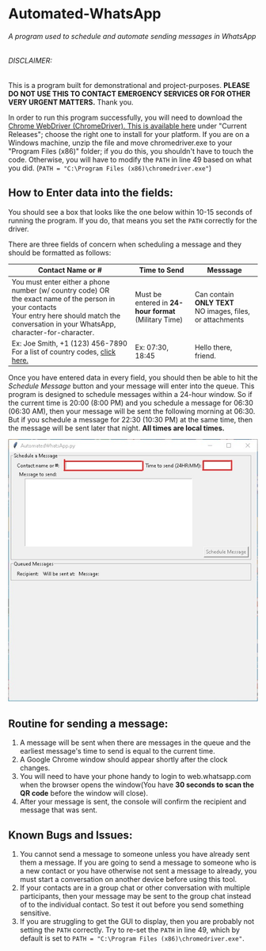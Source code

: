 # Automated-WhatsApp
###### A program used to schedule and automate sending messages in WhatsApp
 
###### DISCLAIMER: 
This is a program built for demonstrational and project-purposes. **PLEASE DO NOT USE THIS TO CONTACT EMERGENCY SERVICES OR FOR OTHER VERY URGENT MATTERS.** Thank you.
 
In order to run this program successfully, you will need to download the [Chrome WebDriver (ChromeDriver). This is available here](https://chromedriver.chromium.org/downloads) under "Current Releases"; choose the right one to install for your platform. If you are on a Windows machine, unzip the file and move chromedriver.exe to your "Program Files (x86)" folder; if you do this, you shouldn't have to touch the code. Otherwise, you will have to modify the `PATH` in line 49 based on what you did. (`PATH = "C:\Program Files (x86)\chromedriver.exe"`)

## How to Enter data into the fields:
You should see a box that looks like the one below within 10-15 seconds of running the program. If you do, that means you set the `PATH` correctly for the driver.

There are three fields of concern when scheduling a message and they should be formatted as follows:

Contact Name or # | Time to Send | Messsage |
------------ | ------------- | -------------
You must enter either a phone number (w/ country code) OR <br> the exact name of the person in your contacts <br> Your entry here should match the conversation in your WhatsApp, character-for-character. | Must be entered in **24-hour format**<br>(Military Time)| Can contain **ONLY TEXT**<br>NO images, files, or attachments
Ex: Joe Smith, +1 (123) 456-7890<br> For a list of country codes, [click here.](https://countrycode.org/) | Ex: 07:30, 18:45 | Hello there, friend.

Once you have entered data in every field, you should then be able to hit the *Schedule Message* button and your message will enter into the queue.
This program is designed to schedule messages within a 24-hour window. So if the current time is 20:00 (8:00 PM) and you schedule a message for 06:30 (06:30 AM), then your message will be sent the following morning at 06:30. But if you schedule a message for 22:30 (10:30 PM) at the same time, then the message will be sent later that night. **All times are local times.**

![GUI](/GUIboxed.jpg?raw=true "You should see this GUI")

## Routine for sending a message:
1. A message will be sent when there are messages in the queue and the earliest message's time to send is equal to the current time.
2. A Google Chrome window should appear shortly after the clock changes.
3. You will need to have your phone handy to login to web.whatsapp.com when the browser opens the window(You have **30 seconds to scan the QR code** before the window will close).
4. After your message is sent, the console will confirm the recipient and message that was sent.

## Known Bugs and Issues:
1. You cannot send a message to someone unless you have already sent them a message. If you are going to send a message to someone who is a new contact or you have otherwise not sent a message to already, you must start a conversation on another device before using this tool.
2. If your contacts are in a group chat or other conversation with multiple participants, then your message may be sent to the group chat instead of to the individual contact. So test it out before you send something sensitive.
3. If you are struggling to get the GUI to display, then you are probably not setting the `PATH` correctly. Try to re-set the `PATH` in line 49, which by default is set to `PATH = "C:\Program Files (x86)\chromedriver.exe"`.
